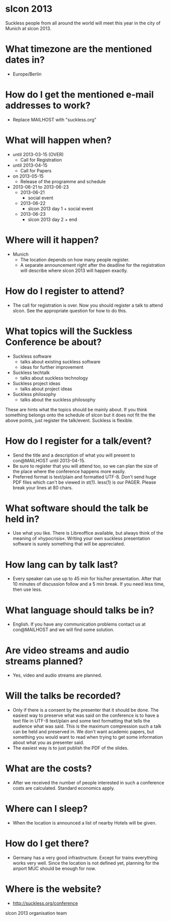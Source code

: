 slcon 2013
==========

Suckless people from all around the world will meet this year in the city
of Munich at slcon 2013.

# What timezone are the mentioned dates in?
* Europe/Berlin

# How do I get the mentioned e-mail addresses to work?
* Replace MAILHOST with "suckless.org"

# What will happen when?
* until 2013-03-15 (OVER)
	* Call for Registration
* until 2013-04-15
	* Call for Papers
* on 2013-05-15
	* Release of the programme and schedule
* 2013-06-21 to 2013-06-23
	* 2013-06-21
		* social event
	* 2013-06-22
		* slcon 2013 day 1 + social event
	* 2013-06-23
		* slcon 2013 day 2 + end

# Where will it happen?
* Munich
	* The location depends on how many people register.
	* A separate announcement right after the deadline for the
	  registration will describe where slcon 2013 will happen exactly.

# How do I register to attend?
* The call for registration is over. Now you should register a talk to attend
  slcon. See the appropriate question for how to do this.

# What topics will the Suckless Conference be about?
* Suckless software
	* talks about existing suckless software
	* ideas for further improvement
* Suckless techtalk
	* talks about suckless technology
* Suckless project ideas
	* talks about project ideas
* Suckless philosophy
	* talks about the suckless philosophy

These are hints what the topics should be mainly about. If you think something
belongs onto the schedule of slcon but it does not fit the the above points,
just register the talk/event. Suckless is flexible.

# How do I register for a talk/event?
* Send the title and a description of what you will present to con@MAILHOST
  until 2013-04-15.
* Be sure to register that you will attend too, so we can plan the size of the
  place where the conference happens more easily.
* Preferred format is text/plain and formatted UTF-8. Don't send huge PDF
  files which can't be viewed in st(1). less(1) is our PAGER. Please break
  your lines at 80 chars.

# What software should the talk be held in?
* Use what you like. There is Libreoffice available, but always think of the
  meaning of »hypocrisis«. Writing your own suckless presentation software is
  surely something that will be appreciated.

# How lang can by talk last?
* Every speaker can use up to 45 min for his/her presentation. After that 10
  minutes of discussion follow and a 5 min break. If you need less time, then
  use less.

# What language should talks be in?
* English. If you have any communication problems contact us at con@MAILHOST
  and we will find some solution.

# Are video streams and audio streams planned?
* Yes, video and audio streams are planned.

# Will the talks be recorded?
* Only if there is a consent by the presenter that it should be done. The
  easiest way to preserve what was said on the conference is to have a text
  file in UTF-8 text/plain and some text formatting that tells the audience
  what was said. This is the maximum compression such a talk can be held and
  preserved in. We don't want academic papers, but something you would want to
  read when trying to get some information about what you as presenter said.
* The easiest way is to just publish the PDF of the slides.

# What are the costs?
* After we received the number of people interested in such a conference costs
  are calculated. Standard economics apply.

# Where can I sleep?
* When the location is announced a list of nearby Hotels will be given.

# How do I get there?
* Germany has a very good infrastructure. Except for trains everything works
  very well. Since the location is not defined yet, planning for the airport
  MUC should be enough for now.

# Where is the website?
* http://suckless.org/conference


slcon 2013 organisation team


